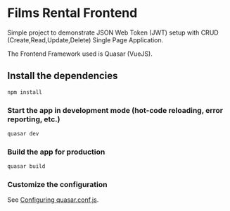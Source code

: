 # Films Rental Frontend

Simple project to demonstrate JSON Web Token (JWT) setup with CRUD (Create,Read,Update,Delete) Single Page Application.

The Frontend Framework used is Quasar (VueJS).

## Install the dependencies
```bash
npm install
```

### Start the app in development mode (hot-code reloading, error reporting, etc.)
```bash
quasar dev
```


### Build the app for production
```bash
quasar build
```

### Customize the configuration
See [Configuring quasar.conf.js](https://v2.quasar.dev/quasar-cli/quasar-conf-js).
